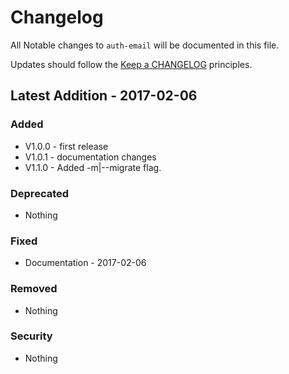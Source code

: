 # Changelog

All Notable changes to `auth-email` will be documented in this file.

Updates should follow the [Keep a CHANGELOG](http://keepachangelog.com/) principles.

## Latest Addition - 2017-02-06

### Added
- V1.0.0 - first release
- V1.0.1 - documentation changes
- V1.1.0 - Added -m|--migrate flag.

### Deprecated
- Nothing

### Fixed
- Documentation - 2017-02-06

### Removed
- Nothing

### Security
- Nothing

